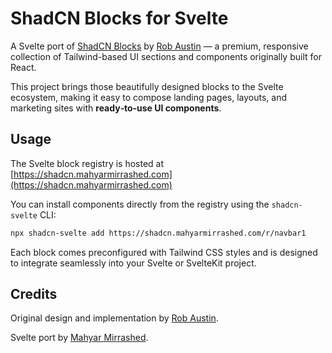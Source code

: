 # ShadCN Blocks for Svelte

A Svelte port of [ShadCN Blocks](https://www.shadcnblocks.com) by [Rob Austin](https://twitter.com/ausrobdev) — a premium, responsive collection of Tailwind-based UI sections and components originally built for React.

This project brings those beautifully designed blocks to the Svelte ecosystem, making it easy to compose landing pages, layouts, and marketing sites with **ready‑to‑use UI components**.

## Usage

The Svelte block registry is hosted at  
[https://shadcn.mahyarmirrashed.com](https://shadcn.mahyarmirrashed.com)

You can install components directly from the registry using the `shadcn-svelte` CLI:

```sh
npx shadcn-svelte add https://shadcn.mahyarmirrashed.com/r/navbar1
```

Each block comes preconfigured with Tailwind CSS styles and is designed to integrate seamlessly into your Svelte or SvelteKit project.

## Credits

Original design and implementation by [Rob Austin](https://twitter.com/ausrobdev).

Svelte port by [Mahyar Mirrashed](https://github.com/mahyarmirrashed).

